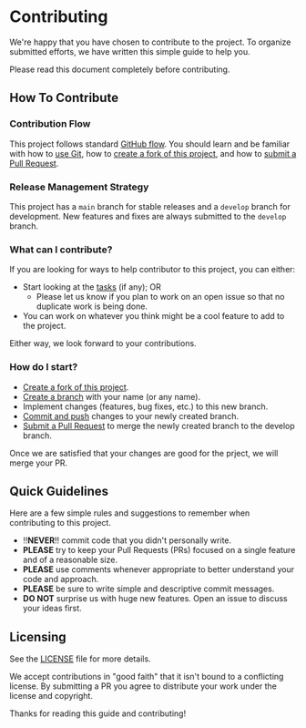 # Contributing

We're happy that you have chosen to contribute to the project. To organize submitted efforts, we have written this simple guide to help you.

Please read this document completely before contributing.


## How To Contribute
### Contribution Flow
This project follows standard [GitHub flow](https://docs.github.com/en/get-started/using-github/github-flow). 
You should learn and be familiar with how to [use Git](https://help.github.com/articles/set-up-git/), how to [create a fork of this project](https://help.github.com/articles/fork-a-repo/), 
and how to [submit a Pull Request](https://help.github.com/articles/using-pull-requests/).

### Release Management Strategy
This project has a `main` branch for stable releases and a `develop` branch for development. New features and fixes are always submitted to the `develop` branch.

### What can I contribute?
If you are looking for ways to help contributor to this project, you can either:  
* Start looking at the [tasks](../../issues) (if any); OR
  * Please let us know if you plan to work on an open issue so that no duplicate work is being done.
* You can work on whatever you think might be a cool feature to add to the project.

Either way, we look forward to your contributions.

### How do I start?
* [Create a fork of this project](https://help.github.com/articles/fork-a-repo/).
* [Create a branch](https://git-scm.com/book/en/v2/Git-Branching-Basic-Branching-and-Merging) with your name (or any name).
* Implement changes (features, bug fixes, etc.) to this new branch.
* [Commit and push](https://git-scm.com/book/en/v2/Git-Branching-Basic-Branching-and-Merging) changes to your newly created branch.
* [Submit a Pull Request](https://help.github.com/articles/using-pull-requests/) to merge the newly created branch to the develop branch.

Once we are satisfied that your changes are good for the prject, we will merge your PR.

## Quick Guidelines

Here are a few simple rules and suggestions to remember when contributing to this project.

* :bangbang:**NEVER**:bangbang: commit code that you didn't personally write.
* **PLEASE** try to keep your Pull Requests (PRs) focused on a single feature and of a reasonable size.
* **PLEASE** use comments whenever appropriate to better understand your code and approach.
* **PLEASE** be sure to write simple and descriptive commit messages.
* **DO NOT** surprise us with huge new features. Open an issue to discuss your ideas first.

## Licensing

See the [LICENSE](LICENSE) file for more details. 

We accept contributions in "good faith" that it isn't bound to a conflicting license.  By submitting a PR you agree to distribute your work under the license and copyright.

Thanks for reading this guide and contributing!
